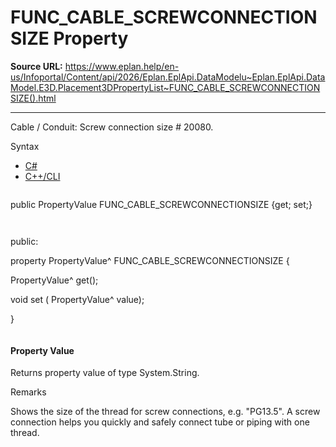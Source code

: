 # FUNC_CABLE_SCREWCONNECTIONSIZE Property

**Source URL:** https://www.eplan.help/en-us/Infoportal/Content/api/2026/Eplan.EplApi.DataModelu~Eplan.EplApi.DataModel.E3D.Placement3DPropertyList~FUNC_CABLE_SCREWCONNECTIONSIZE().html

---

Cable / Conduit: Screw connection size # 20080.

Syntax

- [C#](#i-syntax-CS)
- [C++/CLI](#i-syntax-CPP2005)

```
```
public PropertyValue FUNC_CABLE_SCREWCONNECTIONSIZE {get; set;}
```
```

```
```
public:

property PropertyValue^ FUNC_CABLE_SCREWCONNECTIONSIZE {

   PropertyValue^ get();

   void set (    PropertyValue^ value);

}
```
```

#### Property Value

Returns property value of type System.String.

Remarks

Shows the size of the thread for screw connections, e.g. "PG13.5". A screw connection helps you quickly and safely connect tube or piping with one thread.

